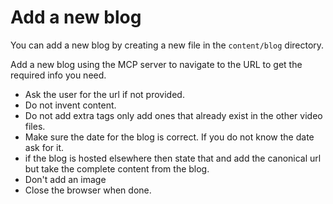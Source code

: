 # Add a new blog

You can add a new blog by creating a new file in the `content/blog` directory.

Add a new blog using the MCP server to navigate to the URL to get the required info you need. 
- Ask the user for the url if not provided.
- Do not invent content. 
- Do not add extra tags only add ones that already exist in the other video files. 
- Make sure the date for the blog is correct. If you do not know the date ask for it.
- if the blog is hosted elsewhere then state that and add the canonical url but take the complete content from the blog.
- Don't add an image
- Close the browser when done.
